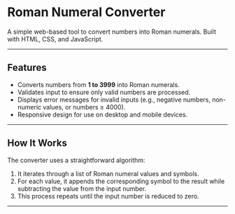 # Roman Numeral Converter

A simple web-based tool to convert numbers into Roman numerals. Built with HTML, CSS, and JavaScript.



---

## Features

- Converts numbers from **1 to 3999** into Roman numerals.
- Validates input to ensure only valid numbers are processed.
- Displays error messages for invalid inputs (e.g., negative numbers, non-numeric values, or numbers ≥ 4000).
- Responsive design for use on desktop and mobile devices.

---

## How It Works

The converter uses a straightforward algorithm:
1. It iterates through a list of Roman numeral values and symbols.
2. For each value, it appends the corresponding symbol to the result while subtracting the value from the input number.
3. This process repeats until the input number is reduced to zero.

---